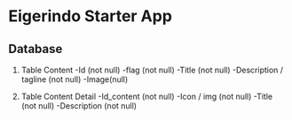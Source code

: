 # Eigerindo Starter App

## Database

1. Table Content
   -Id (not null)
   -flag (not null)
   -Title (not null)
   -Description / tagline (not null)
   -Image(null)

2. Table Content Detail
   -Id_content (not null)
   -Icon / img (not null)
   -Title (not null)
   -Description (not null)
